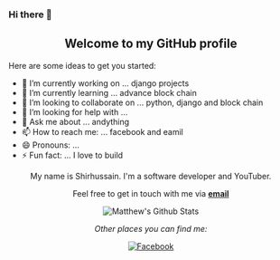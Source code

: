 ### Hi there 👋

<!--
**Shirhussain/Shirhussain** is a ✨ _special_ ✨ repository because its `README.md` (this file) appears on your GitHub profile.
-->
<div align="center">
<h2>Welcome to my GitHub profile</h2>
</div>

Here are some ideas to get you started:

- 🔭 I’m currently working on ... django projects 
- 🌱 I’m currently learning ... advance block chain 
- 👯 I’m looking to collaborate on ... python, django and block chain 
- 🤔 I’m looking for help with ... 
- 💬 Ask me about ... andything 
- 📫 How to reach me: ... facebook and eamil 
- 😄 Pronouns: ...
- ⚡ Fun fact: ... I love to build 

<div align="center">

My name is Shirhussain. I'm a software developer and YouTuber. <br />
</div>

<div align="center">

Feel free to get in touch with me via <a href="mailto:sh.danishyar@gmail.com"><b>email</b></a>
</div>

<div align="center">

<img align="center" src="https://github-readme-stats.vercel.app/api?username=Shirhussain&&show_icons=true&title_color=161e2e&icon_color=31c48d&text_color=4b5563&bg_color=f4f5f7" alt="Matthew's Github Stats">


<i>Other places you can find me:</i><br>

<a href="https://www.facebook.com/Hu3in.Danishyar" target="_blank"><img src="https://img.shields.io/badge/Facebook-%231877F2.svg?&style=flat-square&logo=facebook&logoColor=white" alt="Facebook"></a>

</div>


